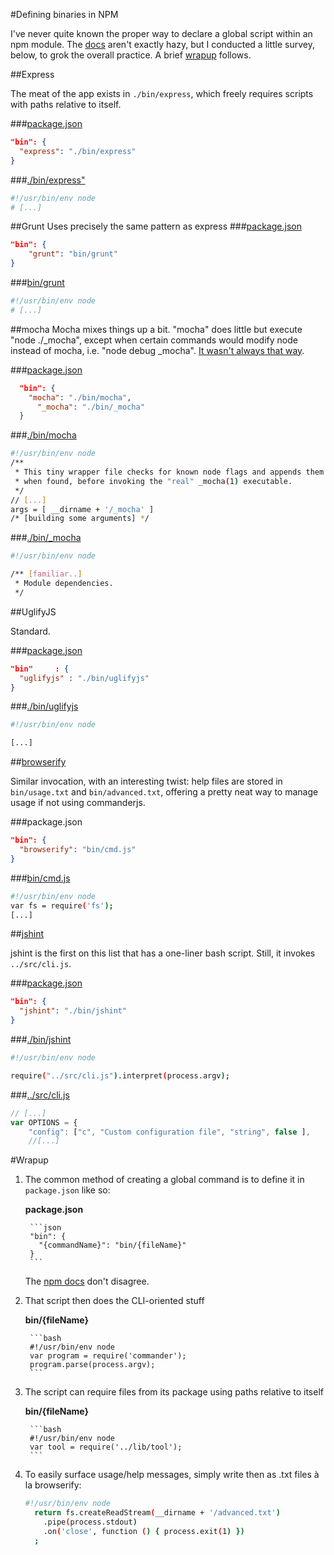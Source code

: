 #Defining binaries in NPM

I've never quite known the proper way to declare a global script within an npm module. The [docs](https://npmjs.org/doc/json.html#bin) aren't exactly hazy, but I conducted a little survey, below, to grok the overall practice.  A brief [wrapup](#wrapup) follows.

##Express

The meat of the app exists in <code>./bin/express</code>, which freely requires scripts with paths relative to itself.

###[package.json](https://github.com/visionmedia/express/blob/master/package.json)
```json
"bin": {
  "express": "./bin/express"
}
```

###[./bin/express"](https://github.com/visionmedia/express/blob/master/bin/express)
```bash
#!/usr/bin/env node
# [...]
```

##Grunt
Uses precisely the same pattern as express
###[package.json](https://github.com/gruntjs/grunt-cli/blob/master/package.json)
```json
"bin": {
    "grunt": "bin/grunt"
}
```

###[bin/grunt](https://github.com/gruntjs/grunt-cli/blob/master/bin/grunt)
```bash
#!/usr/bin/env node
# [...]
```

##mocha
Mocha mixes things up a bit. "mocha" does little but execute "node ./_mocha", except when certain commands would modify node instead of mocha, i.e. "node debug _mocha". [It wasn't always that way](https://github.com/visionmedia/mocha/compare/221a3c049ed3a943ce36fd0a4ffe0e23acbb7cab...6fa9d8ae889a).

###[package.json](https://github.com/visionmedia/mocha/blob/master/package.json)
```json
  "bin": {
    "mocha": "./bin/mocha",
      "_mocha": "./bin/_mocha"
  }
```

###[./bin/mocha](https://github.com/visionmedia/mocha/blob/master/bin/mocha)
```bash
#!/usr/bin/env node
/**
 * This tiny wrapper file checks for known node flags and appends them
 * when found, before invoking the "real" _mocha(1) executable.
 */
// [...]
args = [ __dirname + '/_mocha' ]
/* [building some arguments] */
```
###[./bin/_mocha](https://github.com/visionmedia/mocha/blob/master/bin/_mocha)
```bash
#!/usr/bin/env node

/** [familiar..]
 * Module dependencies.
 */
```

##UglifyJS

Standard.

###[package.json](https://github.com/mishoo/UglifyJS/blob/master/package.json)
```json
"bin"     : {
  "uglifyjs" : "./bin/uglifyjs"
}
```

###[./bin/uglifyjs](https://github.com/mishoo/UglifyJS/blob/master/bin/uglifyjs)
```bash
#!/usr/bin/env node

[...]
```

##[browserify](https://github.com/substack/node-browserify)

Similar invocation, with an interesting twist: help files are stored in <code>bin/usage.txt</code> and <code>bin/advanced.txt</code>, offering a pretty neat way to manage usage if not using commanderjs.

###package.json
```json
"bin": {
  "browserify": "bin/cmd.js"
}
```

###[bin/cmd.js](https://github.com/substack/node-browserify/blob/master/bin/cmd.js)
```bash
#!/usr/bin/env node
var fs = require('fs');
[...]
```

##[jshint](https://github.com/jshint/jshint/blob/master/bin/jshint)

jshint is the first on this list that has a one-liner bash script. Still, it invokes <code>../src/cli.js</code>.

###[package.json](https://github.com/jshint/jshint/blob/master/package.json)
```json
"bin": {
  "jshint": "./bin/jshint"
}
```

###[./bin/jshint](https://github.com/jshint/jshint/blob/master/bin/jshint)
```bash
#!/usr/bin/env node

require("../src/cli.js").interpret(process.argv);
```

###[../src/cli.js](https://github.com/jshint/jshint/blob/master/src/cli.js)
```javascript
// [...]
var OPTIONS = {
    "config": ["c", "Custom configuration file", "string", false ],
    //[...]
```

#Wrapup

1. The common method of creating a global command is to define it in <code>package.json</code> like so:

    __package.json__
    
        ```json
        "bin": {
          "{commandName}": "bin/{fileName}"
        }
        ```
    
    The [npm docs](https://npmjs.org/doc/json.html#bin) don't disagree.

2. That script then does the CLI-oriented stuff

    __bin/{fileName}__

        ```bash
        #!/usr/bin/env node
        var program = require('commander');
        program.parse(process.argv);
        ```

3. The script can require files from its package using paths relative to itself

    __bin/{fileName}__

        ```bash
        #!/usr/bin/env node
        var tool = require('../lib/tool');
        ```

4. To easily surface usage/help messages, simply write then as .txt files à la browserify:
    ```bash
    #!/usr/bin/env node
      return fs.createReadStream(__dirname + '/advanced.txt')
        .pipe(process.stdout)
        .on('close', function () { process.exit(1) })
      ;
    ```
